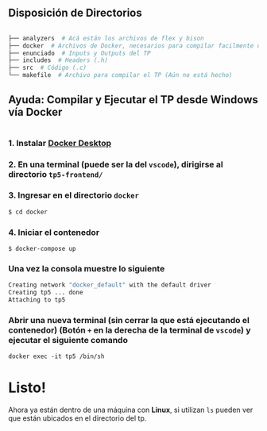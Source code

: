 ## Disposición de Directorios
```bash

├── analyzers  # Acá están los archivos de flex y bison  
├── docker  # Archivos de Docker, necesarios para compilar facilmente desde windows
├── enunciado  # Inputs y Outputs del TP
├── includes  # Headers (.h)
├── src  # Código (.c)
└── makefile  # Archivo para compilar el TP (Aún no está hecho)
```

## Ayuda: Compilar y Ejecutar el TP desde Windows vía Docker

#

### 1. Instalar [**Docker Desktop**](https://docs.docker.com/desktop/windows/install/)

### 2. En una terminal (puede ser la del `vscode`), dirigirse al directorio `tp5-frontend/`

### 3. Ingresar en el directorio `docker`
```bash
$ cd docker
```

### 4. Iniciar el contenedor
```
$ docker-compose up
```

### Una vez la consola muestre lo siguiente
```bash
Creating network "docker_default" with the default driver
Creating tp5 ... done
Attaching to tp5
```

### Abrir una nueva terminal (sin cerrar la que está ejecutando el contenedor) (Botón `+` en la derecha de la terminal de `vscode`) y ejecutar el siguiente comando
```
docker exec -it tp5 /bin/sh
```

# Listo!
Ahora ya están dentro de una máquina con **Linux**, si utilizan `ls` pueden ver que están ubicados en el directorio del tp.